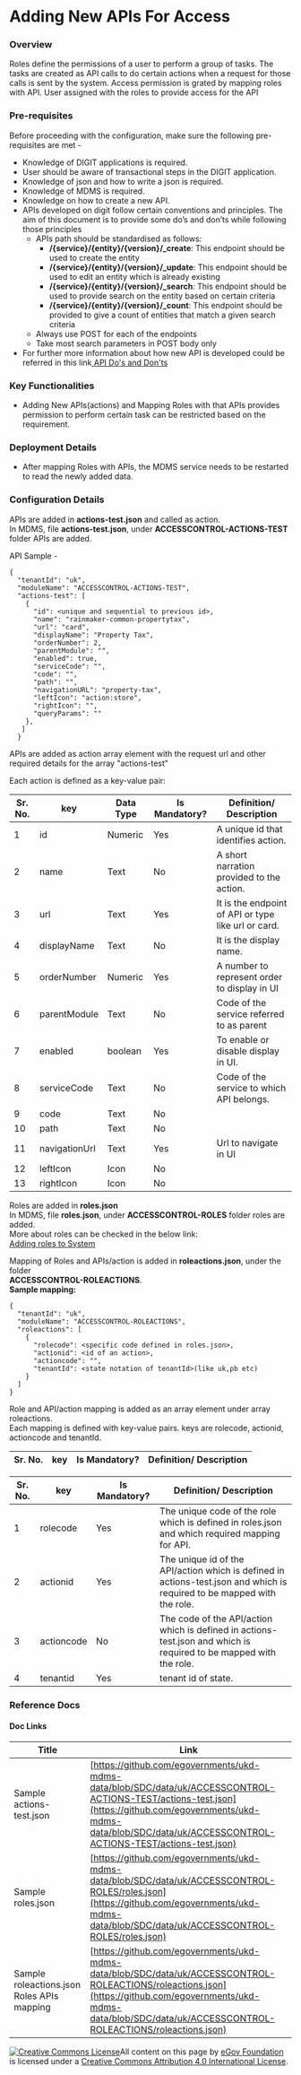 # Adding New APIs For Access

### Overview <a href="#overview" id="overview"></a>

Roles define the permissions of a user to perform a group of tasks. The tasks are created as API calls to do certain actions when a request for those calls is sent by the system. Access permission is grated by mapping roles with API. User assigned with the roles to provide access for the API

### Pre-requisites <a href="#pre-requisites" id="pre-requisites"></a>

Before proceeding with the configuration, make sure the following pre-requisites are met -

* Knowledge of DIGIT applications is required.
* User should be aware of transactional steps in the DIGIT application.
* Knowledge of json and how to write a json is required.
* Knowledge of MDMS is required.
* Knowledge on how to create a new API.
* APIs developed on digit follow certain conventions and principles. The aim of this document is to provide some do’s and don’ts while following those principles
  * APIs path should be standardised as follows:
    * **/{service}/{entity}/{version}/\_create**: This endpoint should be used to create the entity
    * **/{service}/{entity}/{version}/\_update**: This endpoint should be used to edit an entity which is already existing
    * **/{service}/{entity}/{version}/\_search**: This endpoint should be used to provide search on the entity based on certain criteria
    * **/{service}/{entity}/{version}/\_count**: This endpoint should be provided to give a count of entities that match a given search criteria
  * Always use POST for each of the endpoints
  * Take most search parameters in POST body only
* For further more information about how new API is developed could be referred in this link[ API Do's and Don'ts](https://digit-discuss.atlassian.net/wiki/spaces/DD/pages/686719019/API+Do's+and+Don'ts)

### Key Functionalities <a href="#key-functionalities" id="key-functionalities"></a>

* Adding New APIs(actions) and Mapping Roles with that APIs provides permission to perform certain task can be restricted based on the requirement.

### Deployment Details <a href="#deployment-details" id="deployment-details"></a>

* After mapping Roles with APIs, the MDMS service needs to be restarted to read the newly added data.

### Configuration Details <a href="#configuration-details" id="configuration-details"></a>

APIs are added in **actions-test.json** and called as action.\
In MDMS, file **actions-test.json**, under **ACCESSCONTROL-ACTIONS-TEST** folder APIs are added.

API Sample -

```
{
  "tenantId": "uk",
  "moduleName": "ACCESSCONTROL-ACTIONS-TEST",
  "actions-test": [
    {
      "id": <unique and sequential to previous id>,
      "name": "rainmaker-common-propertytax",
      "url": "card",
      "displayName": "Property Tax",
      "orderNumber": 2,
      "parentModule": "",
      "enabled": true,
      "serviceCode": "",
      "code": "",
      "path": "",
      "navigationURL": "property-tax",
      "leftIcon": "action:store",
      "rightIcon": "",
      "queryParams": ""
    },
   ]
  }   
```

APIs are added as action array element with the request url and other required details for the array "actions-test"

Each action is defined as a key-value pair:

| Sr. No. | key           | Data Type | Is Mandatory? | Definition/ Description                             |
| ------- | ------------- | --------- | ------------- | --------------------------------------------------- |
| 1       | id            | Numeric   | Yes           | A unique id that identifies action.                 |
| 2       | name          | Text      | No            | A short narration provided to the action.           |
| 3       | url           | Text      | Yes           | It is the endpoint of API or type like url or card. |
| 4       | displayName   | Text      | No            | It is the display name.                             |
| 5       | orderNumber   | Numeric   | Yes           | A number to represent order to display in UI        |
| 6       | parentModule  | Text      | No            | Code of the service referred to as parent           |
| 7       | enabled       | boolean   | Yes           | To enable or disable display in UI.                 |
| 8       | serviceCode   | Text      | No            | Code of the service to which API belongs.           |
| 9       | code          | Text      | No            |                                                     |
| 10      | path          | Text      | No            |                                                     |
| 11      | navigationUrl | Text      | Yes           | Url to navigate in UI                               |
| 12      | leftIcon      | Icon      | No            |                                                     |
| 13      | rightIcon     | Icon      | No            |                                                     |

Roles are added in **roles.json**\
In MDMS, file **roles.json**, under **ACCESSCONTROL-ROLES** folder roles are added.\
&#x20;More about roles can be checked in the below link:\
[Adding roles to System](https://digit-discuss.atlassian.net/wiki/spaces/DD/pages/717946899/Adding+roles+to+System)

Mapping of Roles and APIs/action is added in **roleactions.json**, under the folder\
**ACCESSCONTROL-ROLEACTIONS**.\
**Sample mapping:**

```
{
  "tenantId": "uk",
  "moduleName": "ACCESSCONTROL-ROLEACTIONS",
  "roleactions": [
    {
      "rolecode": <specific code defined in roles.json>,
      "actionid": <id of an action>,
      "actioncode": "",
      "tenantId": <state notation of tenantId>(like uk,pb etc)
    }
  ]
}
```

Role and API/action mapping is added as an array element under array roleactions.\
Each mapping is defined with key-value pairs. keys are rolecode, actionid, actioncode and tenantId.

| Sr. No. | key | Is Mandatory? | Definition/ Description |
| ------- | --- | ------------- | ----------------------- |

| Sr. No. | key        | Is Mandatory? | Definition/ Description                                                                                                 |
| ------- | ---------- | ------------- | ----------------------------------------------------------------------------------------------------------------------- |
| 1       | rolecode   | Yes           | The unique code of the role which is defined in roles.json and which required mapping for API.                          |
| 2       | actionid   | Yes           | The unique id of the API/action which is defined in actions-test.json and which is required to be mapped with the role. |
| 3       | actioncode | No            | The code of the API/action which is defined in actions-test.json and which is required to be mapped with the role.      |
| 4       | tenantid   | Yes           | tenant id of state.                                                                                                     |

### Reference Docs <a href="#reference-docs" id="reference-docs"></a>

#### Doc Links <a href="#doc-links" id="doc-links"></a>

| **Title**                                            | **Link**                                                                                                                                                                                                                   |
| ---------------------------------------------------- | -------------------------------------------------------------------------------------------------------------------------------------------------------------------------------------------------------------------------- |
| Sample actions-test.json                             | [https://github.com/egovernments/ukd-mdms-data/blob/SDC/data/uk/ACCESSCONTROL-ACTIONS-TEST/actions-test.json](https://github.com/egovernments/ukd-mdms-data/blob/SDC/data/uk/ACCESSCONTROL-ACTIONS-TEST/actions-test.json) |
|  Sample roles.json                                   | [https://github.com/egovernments/ukd-mdms-data/blob/SDC/data/uk/ACCESSCONTROL-ROLES/roles.json](https://github.com/egovernments/ukd-mdms-data/blob/SDC/data/uk/ACCESSCONTROL-ROLES/roles.json)                             |
| <p>Sample roleactions.json<br>Roles APIs mapping</p> | [https://github.com/egovernments/ukd-mdms-data/blob/SDC/data/uk/ACCESSCONTROL-ROLEACTIONS/roleactions.json](https://github.com/egovernments/ukd-mdms-data/blob/SDC/data/uk/ACCESSCONTROL-ROLEACTIONS/roleactions.json)     |



&#x20;[![Creative Commons License](https://i.creativecommons.org/l/by/4.0/80x15.png)​](http://creativecommons.org/licenses/by/4.0/)All content on this page by [eGov Foundation](https://egov.org.in) is licensed under a [Creative Commons Attribution 4.0 International License](http://creativecommons.org/licenses/by/4.0/).
